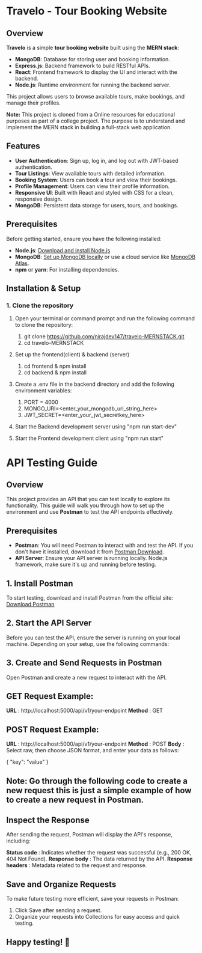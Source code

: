 # Travelo - Tour Booking Website

## Overview

**Travelo** is a simple **tour booking website** built using the **MERN stack**:

- **MongoDB**: Database for storing user and booking information.
- **Express.js**: Backend framework to build RESTful APIs.
- **React**: Frontend framework to display the UI and interact with the backend.
- **Node.js**: Runtime environment for running the backend server.

This project allows users to browse available tours, make bookings, and manage their profiles.

**Note:** This project is cloned from a Online resources for educational purposes as part of a college project. The purpose is to understand and implement the MERN stack in building a full-stack web application.


## Features

- **User Authentication**: Sign up, log in, and log out with JWT-based authentication.
- **Tour Listings**: View available tours with detailed information.
- **Booking System**: Users can book a tour and view their bookings.
- **Profile Management**: Users can view their profile information.
- **Responsive UI**: Built with React and styled with CSS for a clean, responsive design.
- **MongoDB**: Persistent data storage for users, tours, and bookings.

## Prerequisites

Before getting started, ensure you have the following installed:

- **Node.js**: [Download and install Node.js](https://nodejs.org/)
- **MongoDB**: [Set up MongoDB locally](https://www.mongodb.com/docs/manual/installation/) or use a cloud service like
  [MongoDB Atlas](https://www.mongodb.com/cloud/atlas).
- **npm** or **yarn**: For installing dependencies.

## Installation & Setup

### 1. Clone the repository

1. Open your terminal or command prompt and run the following command to clone the repository:

   1. git clone https://github.com/nirajdev147/travelo-MERNSTACK.git
   2. cd travelo-MERNSTACK

2. Set up the frontend(client) & backend (server)
    
    1. cd frontend & npm install
    2. cd backend & npm install
  

3. Create a .env file in the backend directory and add the following environment variables:

   1. PORT = 4000
   2. MONGO_URI=<enter_your_mongodb_uri_string_here>
   3. JWT_SECRET=<enter_your_jwt_secretkey_here>

4. Start the Backend development server using "npm run start-dev"

5. Start the Frontend development client using "npm run start"

# API Testing Guide

## Overview
This project provides an API that you can test locally to explore its functionality. This guide will walk you through how to set up the environment and use **Postman** to test the API endpoints effectively.

## Prerequisites

- **Postman**: You will need Postman to interact with and test the API. If you don't have it installed, download it from [Postman Download](https://www.postman.com/downloads/).
- **API Server**: Ensure your API server is running locally.  Node.js framework, make sure it's up and running before testing.

## 1. Install Postman
To start testing, download and install Postman from the official site:  
[Download Postman](https://www.postman.com/downloads/)

## 2. Start the API Server

Before you can test the API, ensure the server is running on your local machine. Depending on your setup, use the following commands:


## 3. Create and Send Requests in Postman

Open Postman and create a new request to interact with the API.

## GET Request Example:
**URL**     : http://localhost:5000/api/v1/your-endpoint
**Method**  : GET


## POST Request Example:
**URL**     : http://localhost:5000/api/v1/your-endpoint
**Method**  : POST
**Body**    : Select raw, then choose JSON format, and enter your data as follows:

{
  "key": "value"
}

## Note: Go through the following code to create a new request this is just a simple example of how to create a new request in Postman.


## Inspect the Response
After sending the request, Postman will display the API's response, including:

**Status code**      : Indicates whether the request was successful (e.g., 200 OK, 404 Not Found).
**Response body**    : The data returned by the API.
**Response headers** : Metadata related to the request and response.


## Save and Organize Requests
To make future testing more efficient, save your requests in Postman:

1. Click Save after sending a request.
2. Organize your requests into Collections for easy access and quick testing.

## Happy testing! 🎉